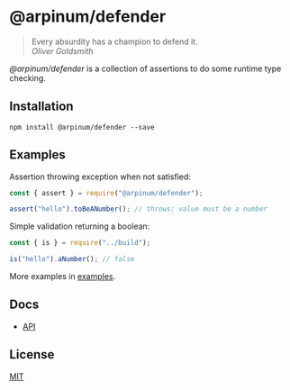 # @arpinum/defender

> Every absurdity has a champion to defend it.  
> <cite>Oliver Goldsmith</cite>

_@arpinum/defender_ is a collection of assertions to do some runtime type checking.

## Installation

```
npm install @arpinum/defender --save
```

## Examples

Assertion throwing exception when not satisfied:

```javascript
const { assert } = require("@arpinum/defender");

assert("hello").toBeANumber(); // throws: value must be a number
```

Simple validation returning a boolean:

```javascript
const { is } = require("../build");

is("hello").aNumber(); // false
```

More examples in [examples](examples).

## Docs

- [API](docs/api.md)

## License

[MIT](LICENSE)
